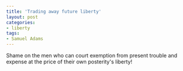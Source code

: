 ```yaml
---
title: 'Trading away future liberty'
layout: post
categories:
- liberty
tags:
- Samuel Adams
---
```


Shame on the men who can court exemption from present trouble and expense at the price of their own posterity's liberty!